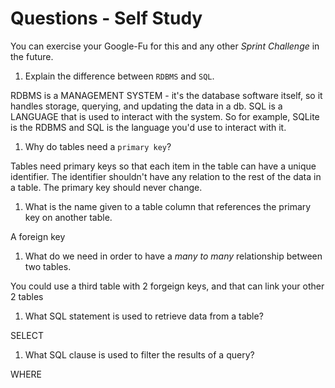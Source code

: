 # Questions - Self Study

You can exercise your Google-Fu for this and any other _Sprint Challenge_ in the future.

1.  Explain the difference between `RDBMS` and `SQL`.

RDBMS is a MANAGEMENT SYSTEM - it's the database software itself, so it handles storage, querying, and updating the data in a db. SQL is a LANGUAGE that is used to interact with the system. So for example, SQLite is the RDBMS and SQL is the language you'd use to interact with it.

1.  Why do tables need a `primary key`?

Tables need primary keys so that each item in the table can have a unique identifier. The identifier shouldn't have any relation to the rest of the data in a table. The primary key should never change.

1.  What is the name given to a table column that references the primary key
    on another table.

A foreign key

1.  What do we need in order to have a _many to many_ relationship between two
tables.

You could use a third table with 2 forgeign keys, and that can link your other 2 tables

1.  What SQL statement is used to retrieve data from a table?

SELECT

1.  What SQL clause is used to filter the results of a query?


WHERE